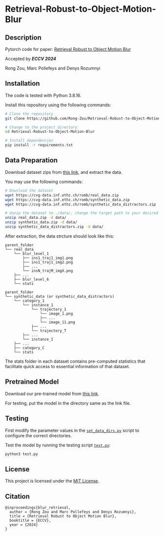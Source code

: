 # Retrieval-Robust-to-Object-Motion-Blur


## Description
Pytorch code for paper: [Retrieval Robust to Object Motion Blur](https://arxiv.org/abs/2404.18025)

Accepted by <strong><em>ECCV 2024</em></strong>

Rong Zou, Marc Pollefeys and Denys Rozumnyi

## Installation
The code is tested with Python 3.8.16. 

Install this repository using the following commands:

```sh
# Clone the repository
git clone https://github.com/Rong-Zou/Retrieval-Robust-to-Object-Motion-Blur.git

# Change to the project directory
cd Retrieval-Robust-to-Object-Motion-Blur

# Install dependencies
pip install -r requirements.txt
```

## Data Preparation
Download dataset zips from [this link](https://cvg-data.inf.ethz.ch/romb), and extract the data. 

You may use the following commands:

```sh
# Download the dataset
wget https://cvg-data.inf.ethz.ch/romb/real_data.zip
wget https://cvg-data.inf.ethz.ch/romb/synthetic_data.zip
wget https://cvg-data.inf.ethz.ch/romb/synthetic_data_distractors.zip

# Unzip the dataset to ./data/, change the target path to your desired directory
unzip real_data.zip -d data/
unzip synthetic_data.zip -d data/
unzip synthetic_data_distractors.zip -d data/
```

After extraction, the data strcture should look like this:

```
parent_folder
└── real_data
    └── blur_level_1
        ├── ins1_traj1_img1.png
        ├── ins1_traj1_img2.png
        ├── ...
        └── insN_trajM_imgX.png
    ├── ...
    ├── blur_level_6
    └── stats

parent_folder
└── synthetic_data (or synthetic_data_distractors)
    └── category_1
        └── instance_1
            └── trajectory_1
                └── image_1.png
                ├── ...
                └── image_11.png
            ├── ...
            └── trajectory_T
        ├── ...
        └── instance_I
    ├── ...
    ├── category_C
    └── stats
```
The stats folder in each dataset contains pre-computed statistics that facilitate quick access to essential information of that dataset.

## Pretrained Model

Download our pre-trained model from [this link](results/train_results/link.txt).

For testing, put the model in the directory same as the link file. 

## Testing

First modify the parameter values in the [`set_data_dirs.py`](code/set_data_dirs.py) script to configure the correct directories.

Test the model by running the testing script [`test.py`](code/test.py):
  
  ```bash
  python3 test.py
  ```

## License

This project is licensed under the [MIT License](LICENSE).

## Citation

```
@inproceedings{blur_retrieval,
  author = {Rong Zou and Marc Pollefeys and Denys Rozumnyi},
  title = {Retrieval Robust to Object Motion Blur},
  booktitle = {ECCV},
  year = {2024}
}
```